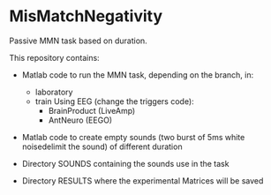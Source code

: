 # MisMatchNegativity
Passive MMN task based on duration.

This repository contains:
  - Matlab code to run the MMN task, depending on the branch, in:
    
    - laboratory
    - train 
    Using EEG (change the triggers code):
      - BrainProduct (LiveAmp) 
      - AntNeuro (EEGO)
  - Matlab code to create empty sounds (two burst of 5ms white noisedelimit the sound) of different duration
  - Directory SOUNDS containing the sounds use in the task
  - Directory RESULTS where the experimental Matrices will be saved 
